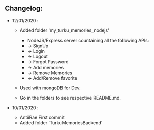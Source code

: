 ## Changelog:
 - 12/01/2020 :
    * Added folder 'my_turku_memories_nodejs'
        * NodeJS/Express server countaining all the following APIs:
        * -> SignUp
        * -> Login
        * -> Logout
        * -> Forgot Password
        * -> Add memories
        * -> Remove Memories
        * -> Add/Remove favorite

    * Used with mongoDB for Dev.

    * Go in the folders to see respective README.md.

 - 10/01/2020 :

    * AntiiRae First commit
    * Added folder 'TurkuMemoriesBackend'

